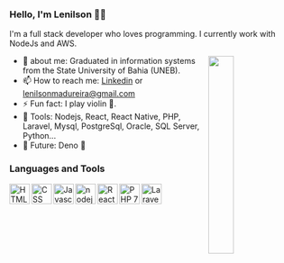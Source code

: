 ### Hello, I'm Lenilson 👋😉

<!--
**k2madureira/k2madureira** is a ✨ _special_ ✨ repository because its `README.md` (this file) appears on your GitHub profile.-->


  <p width="80%">I'm a full stack developer who loves programming. I currently work with NodeJs and AWS.</p>
  <img src="https://1.bp.blogspot.com/-gnSlLqfzsDU/X1l-2JJWuTI/AAAAAAAAESo/d5s68kCBRcsKx1HMmQGcqosGgQ2QWFnbwCLcBGAsYHQ/s320/typingpng.png" width="30%" align="right">
  
- 🔎 about me: Graduated in information systems from the State University of Bahia (UNEB).
- 📫 How to reach me: [Linkedin](https://www.linkedin.com/in/lenilson-madureira-b6abb4120/) or lenilsonmadureira@gmail.com
- ⚡ Fun fact: I play violin 🎻.
- 🚀 Tools: Nodejs, React, React Native, PHP, Laravel, Mysql, PostgreSql, Oracle, SQL Server, Python...
- 🧭 Future: Deno 🤔

### Languages and Tools

<img align="left" alt="HTML" width="36px" src="https://1.bp.blogspot.com/-MktEmcIhaUo/X1pJyI7sF5I/AAAAAAAAES4/WAVlzYXuDzk06cmxKFIuEbVC8ZR59GiYQCLcBGAsYHQ/s320/html.png"/>
<img align="left" alt="CSS" width="36px" src="https://1.bp.blogspot.com/-53hRjZgd6CQ/X1pJyFZ7I8I/AAAAAAAAES8/nKHq60_sg9c3KLInGw0o66GiDIKgugqugCLcBGAsYHQ/s320/css.png"/>
<img align="left" alt="Javascript" width="36px" src="https://1.bp.blogspot.com/-AueWjrR05b8/X1pJyAmTpSI/AAAAAAAAES0/ERVWIX8almY4PxogIwY47CdIAqlcmE7yACLcBGAsYHQ/s320/js-logo.png"/>
<img align="left" alt="nodejs" width="36px" src="https://1.bp.blogspot.com/--R3X1OqDtAk/X1pJzC9XKnI/AAAAAAAAETE/YD1Vbt3lnHIHLRACllq1OzcAvyZkDDOwgCLcBGAsYHQ/s0/node-js.png"/>
<img align="left" alt="React" width="36px" src="https://1.bp.blogspot.com/-u0UiZP-NVsE/X1pJzvKBguI/AAAAAAAAETM/GsJXSk6dO7kdUM3YkChOia-1hwdutDKbQCLcBGAsYHQ/s320/react.png"/>
<img align="left" alt="PHP 7" width="36px" src="https://1.bp.blogspot.com/-3ncaMpmy7Uw/X1pJzHTO_2I/AAAAAAAAETI/oXz7oUq35XQGMrR0Iq7sqTBgzPsegNovwCLcBGAsYHQ/s320/php.png"/>
<img align="left" alt="Laravel" width="36px" src="https://1.bp.blogspot.com/-ggKgSRX9e2E/X1pJy8XQO6I/AAAAAAAAETA/FoQktoJuClIRccJ4RmdE0pF1KY0leVwgACLcBGAsYHQ/s0/laravel_logo.png"/>

